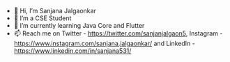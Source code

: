 - 👋 Hi, I’m Sanjana Jalgaonkar
- 👀 I’m a CSE Student
- 🌱 I’m currently learning Java Core and Flutter
- 📫 Reach me on Twitter - https://twitter.com/sanjanjalgaon5,  Instagram - https://www.instagram.com/sanjana.jalgaonkar/ and LinkedIn - https://www.linkedin.com/in/sanjana531/

<!---
sjalg5/sjalg5 is a ✨ special ✨ repository because its `README.md` (this file) appears on your GitHub profile.
You can click the Preview link to take a look at your changes.
--->
